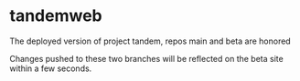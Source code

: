 # tandemweb
The deployed version of project tandem, repos main and beta are honored

Changes pushed to these two branches will be reflected on the beta site within a few seconds.
